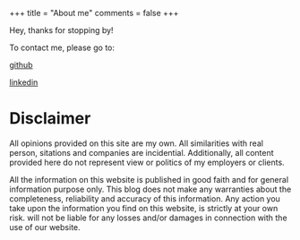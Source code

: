 +++
title = "About me"
comments = false
+++

Hey, thanks for stopping by!

To contact me, please go to:

[github](https://github.com/pszypowicz)

[linkedin](https://pl.linkedin.com/in/przemyslaw-szypowicz)

# Disclaimer

All opinions provided on this site are my own. All similarities with real person, sitations and companies are incidential. Additionally, all content provided here do not represent view or politics of my employers or clients.

All the information on this website is published in good faith and for general information purpose only. This blog does not make any warranties about the completeness, reliability and accuracy of this information. Any action you take upon the information you find on this website, is strictly at your own risk. will not be liable for any losses and/or damages in connection with the use of our website.
